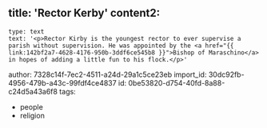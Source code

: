 title: 'Rector Kerby'
content2:
  -
    type: text
    text: '<p>Rector Kirby is the youngest rector to ever supervise a parish without supervision. He was appointed by the <a href="{{ link:142bf2a7-4628-4176-950b-3ddf6ce545b8 }}">Bishop of Maraschino</a> in hopes of adding a little fun to his flock.</p>'
author: 7328c14f-7ec2-4511-a24d-29a1c5ce23eb
import_id: 30dc92fb-4956-479b-a43c-99fdf4ce4837
id: 0be53820-d754-40fd-8a88-c24d5a43a6f8
tags:
  - people
  - religion
